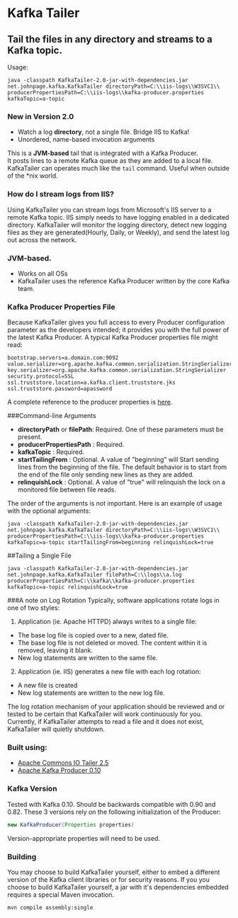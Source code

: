# Kafka Tailer

## Tail the files in any directory and streams to a Kafka topic. 

Usage:

```
java -classpath KafkaTailer-2.0-jar-with-dependencies.jar net.johnpage.kafka.KafkaTailer directoryPath=C:\\iis-logs\\W3SVC1\\ producerPropertiesPath=C:\\iis-logs\\kafka-producer.properties kafkaTopic=a-topic
```

### New in Version 2.0
* Watch a log **directory**, not a single file. Bridge IIS to Kafka!
* Unordered, name-based invocation arguments

This is a **JVM-based** tail that is integrated with a Kafka Producer.  
It posts lines to a remote Kafka queue as they are added to a local file.  
KafkaTailer can operates much like the `tail` command. Useful when outside of the *nix world. 



### How do I stream logs from IIS? 
Using KafkaTailer you can stream logs from Microsoft's IIS server to a remote Kafka topic.
IIS simply needs to have logging enabled in a dedicated directory. KafkaTailer will monitor the logging directory, detect new logging files as they are generated(Hourly, Daily, or Weekly), and send the latest log out across the network.

### JVM-based.
* Works on all OSs
* KafkaTailer uses the reference Kafka Producer written by the core Kafka team.

### Kafka Producer Properties File
Because KafkaTailer gives you full access to every Producer configuration parameter as the developers intended;  it provides you with the full power of the latest Kafka Producer.  A typical Kafka Producer properties file might read:

```properties
bootstrap.servers=a.domain.com:9092
value.serializer=org.apache.kafka.common.serialization.StringSerializer
key.serializer=org.apache.kafka.common.serialization.StringSerializer
security.protocol=SSL
ssl.truststore.location=a.kafka.client.truststore.jks
ssl.truststore.password=apassword
```

A complete reference to the producer properties is [here](https://kafka.apache.org/documentation.html#producerconfigs).

###Command-line Arguments
* **directoryPath** or **filePath**: Required. One of these parameters must be present.
* **producerPropertiesPath** : Required.
* **kafkaTopic** : Required.
* **startTailingFrom** : Optional. A value of "beginning" will Start sending lines from the beginning of the file. The default behavior is to start from the end of the file only sending new lines as they are added.
* **relinquishLock** : Optional. A value of "true" will relinquish the lock on a monitored file between file reads. 

The order of the arguments is not important. Here is an example of usage with the optional arguments:

```
java -classpath KafkaTailer-2.0-jar-with-dependencies.jar net.johnpage.kafka.KafkaTailer directoryPath=C:\\iis-logs\\W3SVC1\\ producerPropertiesPath=C:\\iis-logs\\kafka-producer.properties kafkaTopic=a-topic startTailingFrom=beginning relinquishLock=true
```

##Tailing a Single File

```
java -classpath KafkaTailer-2.0-jar-with-dependencies.jar net.johnpage.kafka.KafkaTailer filePath=C:\\logs\\a.log producerPropertiesPath=C:\\kafka\\kafka-producer.properties kafkaTopic=a-topic relinquishLock=true
```

###A note on Log Rotation
Typically, software applications rotate logs in one of two styles:

1. Application (ie. Apache HTTPD) always writes to a single file:
* The base log file is copied over to a new, dated file.
* The base log file is not deleted or moved. The content within it is removed, leaving it blank.
* New log statements are written to the same file.

2. Application (ie. IIS) generates a new file with each log rotation:
* A new file is created
* New log statements are written to the new log file.

The log rotation mechanism of your application should be reviewed and or tested to be certain that KafkaTailer will work continuously for you. 
Currently, if KafkaTailer attempts to read a file and it does not exist, KafkaTailer will quietly shutdown. 

### Built using:
* [Apache Commons IO Tailer 2.5](https://commons.apache.org/proper/commons-io/)
* [Apache Kafka Producer 0.10](https://kafka.apache.org/)

### Kafka Version
Tested with Kafka 0.10. Should be backwards compatible with 0.90 and 0.82. These 3 versions rely on the following initialization of the Producer:

```java
new KafkaProducer(Properties properties) 
```

Version-appropriate properties will need to be used.

### Building
You may choose to build KafkaTailer yourself, either to embed a different version of the Kafka client libraries or for security reasons. If you you choose to build KafkaTailer yourself, a jar with it's dependencies embedded requires a special Maven invocation.

```
mvn compile assembly:single
```


